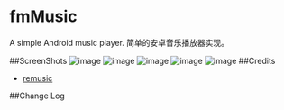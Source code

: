# fmMusic
A simple Android music player. 
简单的安卓音乐播放器实现。

##ScreenShots
![image](https://github.com/SteiensGatel/fmMusic/raw/master/Screenshots/Screenshot_20170122-195609.png)
![image](https://github.com/SteiensGatel/fmMusic/raw/master/Screenshots/Screenshot_20170122-201037.png)
![image](https://github.com/SteiensGatel/fmMusic/raw/master/Screenshots/Screenshot_20170122-202052.png)
![image](https://github.com/SteiensGatel/fmMusic/raw/master/Screenshots/Screenshot_20170122-202115.png)
![image](https://github.com/SteiensGatel/fmMusic/raw/master/Screenshots/Screenshot_20170122-232426.png)
##Credits
- [remusic](https://github.com/aa112901/remusic)

##Change Log
